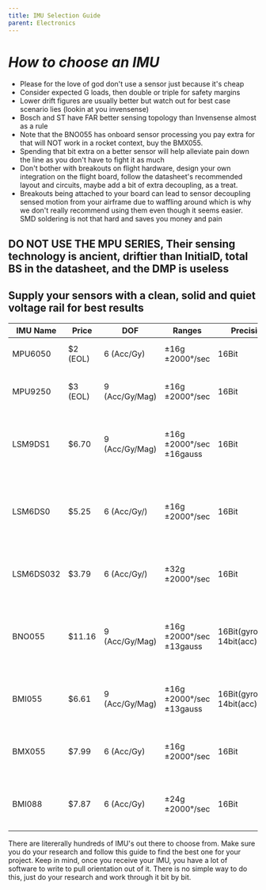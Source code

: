 ```yaml
---
title: IMU Selection Guide
parent: Electronics
---
```


# *How to choose an IMU* 
* Please for the love of god don't use a sensor just because it's cheap 
* Consider expected G loads, then double or triple for safety margins 
* Lower drift figures are usually better but watch out for best case scenario lies (lookin at you invensense)
* Bosch and ST have FAR better sensing topology than Invensense almost as a rule
* Note that the BNO055 has onboard sensor processing you pay extra for that will NOT work in a rocket context, buy the BMX055. 
* Spending that bit extra on a better sensor will help alleviate pain down the line as you don't have to fight it as much
* Don't bother with breakouts on flight hardware, design your own integration on the flight board, follow the datasheet's recommended layout and circuits, maybe add a bit of extra decoupling, as a treat. 
* Breakouts being attached to your board can lead to sensor decoupling sensed motion from your airframe due to waffling around which is why we don't really recommend using them even though it seems easier. SMD soldering is not that hard and saves you money and pain 


## **DO NOT USE THE MPU SERIES, Their sensing technology is ancient, driftier than InitialD, total BS in the datasheet, and the DMP is useless** 

## Supply your sensors with a clean, solid and quiet voltage rail for best results

| IMU Name | Price | DOF | Ranges | Precision | Drift figures | Library? | Recommended|
| ---      | ---   |---  |---      |---        |---            |---       |---|   
| MPU6050 | $2 (EOL) | 6 (Acc/Gy) | ±16g  ±2000°/sec | 16Bit | ±50mg(up to ±80mg) ±20º/s | Multiple libraries | HELL NO USE SOMETHING ELSE| 
| MPU9250 | $3 (EOL) | 9 (Acc/Gy/Mag) | ±16g  ±2000°/sec | 16Bit | ±50mg(up to ±80mg) ±20º/s | Multiple libraries | LITERALLY A 6050 WITH A MAG TAPED ON| 
| LSM9DS1 | $6.70 |  9 (Acc/Gy/Mag) | ±16g  ±2000°/sec ±16gauss | 16Bit | ±90mg(stable) ±30º/s ±1 gauss| Multiple libraries | Yes, a good sensor that doesn't have wildly wandering drift values | 
| LSM6DS0 | $5.25 |  6 (Acc/Gy/) | ±16g  ±2000°/sec  | 16Bit | ±20mg ±1º/s | A few | Kinda, really recommend the LSM9DS1 a bit more due to it being proven out and better libraries | 
| LSM6DS032 | $3.79 |  6 (Acc/Gy/) | ±32g  ±2000°/sec  | 16Bit | ±20mg ±0.5º/s | None | Not yet, brand new sensor and is untested with no libraries | 
| BNO055 | $11.16 |  9 (Acc/Gy/Mag) | ±16g  ±2000°/sec ±13gauss | 16Bit(gyro/mag) 14bit(acc) | ±80mg ±2º/s ±.04 gauss| Multiple libraries | No, you're paying more for an onboard processor that doesn't work with rocket g-loads |
| BMI055 | $6.61 |  9 (Acc/Gy/Mag) | ±16g  ±2000°/sec ±13gauss | 16Bit(gyro/mag) 14bit(acc) | ±80mg ±2º/s ±.04 gauss| No | Yes, same sensors as the BNO but without the processor |
| BMX055 | $7.99|  6 (Acc/Gy) | ±16g  ±2000°/sec  | 16Bit | ±80mg ±2º/s | No | Yes, same sensors as BNO minus magnetometer and processor |
| BMI088 | $7.87 |  6 (Acc/Gy) | ±24g  ±2000°/sec | 16Bit | ±20mg ±1º/s | One | Yes, good newer sensors with lower drift figures and stable readings|

There are litererally hundreds of IMU's out there to choose from. Make sure you do your research and follow this guide to find the best one for your project. Keep in mind, once you receive your IMU, you have a lot of software to write to pull orientation out of it. There is no simple way to do this, just do your research and work through it bit by bit. 
